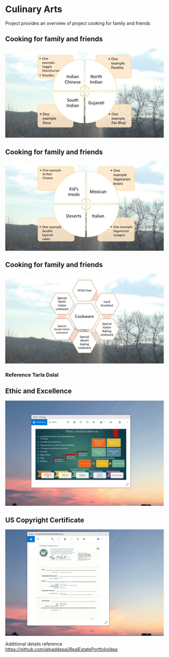 # Culinary Arts

Project provides an overview of project cooking for family and friends

## Cooking for family and friends
![image](CulinaryArtsII.jpg)

## Cooking for family and friends
![image](CulinaryArts.jpg)

## Cooking for family and friends
![image](CulinaryArtsIII.jpg)

### Reference Tarla Dalal

## Ethic and Excellence
![image](EthicsandExcellence.png)

## US Copyright Certificate
![image](USCopyrightCertificate.png)

Additional details reference https://github.com/alpaddesai/RealEstatePortfolioIdea
